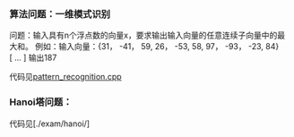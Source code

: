 ### 算法问题：一维模式识别
问题：输入具有n个浮点数的向量x，要求输出输入向量的任意连续子向量中的最大和。
例如：输入向量：{31， -41， 59, 26， -53, 58, 97， -93， -23, 84}  
                        [      ...         ] 输出187                
                        
代码见[pattern_recognition.cpp](./exam/pattern_recognition.cpp)


### Hanoi塔问题：
代码见[./exam/hanoi/]